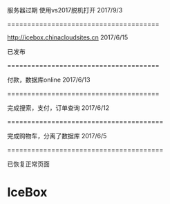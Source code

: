 
服务器过期 
使用vs2017脱机打开
2017/9/3

======================================


http://icebox.chinacloudsites.cn
2017/6/15


已发布


======================================



付款，数据库online
2017/6/13



======================================


完成搜索，支付，订单查询
2017/6/12

=======================================


完成购物车，分离了数据库
2017/6/5


=======================================


已恢复正常页面

# IceBox
